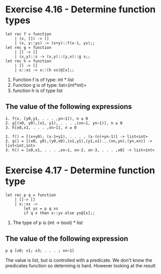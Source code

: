 # Exercise 4.16 - Determine function types

```
let rec f = function
    | (x, []) -> []
    | (x, y::ys) -> (x+y)::f(x-1, ys);;
let rec g = function
    | [] -> []
    | (x,y)::s -> (x,y)::(y,x)::g s;;
let rec h = function
    | [] -> []
    | x::xs -> x::(h xs)@[x];;
```

1. Function f is of type: int * list<int>
2. Function g is of type: list<(int*int)>
3. function h is of type list<int>

## The value of the following expressions

```
1. f(x, [y0,y1, . . . ,yn−1]), n ≥ 0
2. g[(x0, y0),(x1, y1), . . . ,(xn−1, yn−1)], n ≥ 0
3. h[x0,x1, . . . ,xn−1], n ≥ 0
```

```
1. f() = [(x+y0), (x-1+y1), . . . , (x-(n)+yn-1)] -> list<int>
2. g() = [(x0, y0),(y0,x0),(x1,y1),(y1,x1)...(xn,yn),(yn,xn)] -> list<int,int>
3. h() = [x0,x1, . . . ,xn−1, xn-2, xn-3, . . . ,x0] -> list<int>
``` 

# Exercise 4.17 - Determine function type
```
let rec p q = function
    | []-> []
    | x::xs -> 
        let ys = p q xs
        if q x then x::ys else ys@[x];;
```

1. The type of p is (int -> bool) * list

## The value of the following expression
```
p q [x0; x1; x3; . . . ; xn−1]

```
The value is list, but is controlled with a predicate. We don't know the predicates function so determing is hard.
However looking at the result

